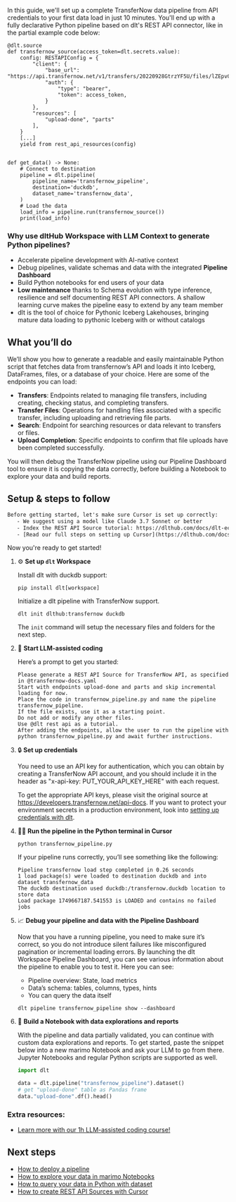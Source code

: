 In this guide, we'll set up a complete TransferNow data pipeline from API credentials to your first data load in just 10 minutes. You'll end up with a fully declarative Python pipeline based on dlt's REST API connector, like in the partial example code below:

```python-outcome
@dlt.source
def transfernow_source(access_token=dlt.secrets.value):
    config: RESTAPIConfig = {
        "client": {
            "base_url": "https://api.transfernow.net/v1/transfers/20220928GtrzYF5U/files/lZEpvC1T",
            "auth": {
                "type": "bearer",
                "token": access_token,
            }
        },
        "resources": [
            "upload-done", "parts"
        ],
    }
    [...]
    yield from rest_api_resources(config)


def get_data() -> None:
    # Connect to destination
    pipeline = dlt.pipeline(
        pipeline_name='transfernow_pipeline',
        destination='duckdb',
        dataset_name='transfernow_data', 
    )
    # Load the data
    load_info = pipeline.run(transfernow_source())
    print(load_info) 
```

### Why use dltHub Workspace with LLM Context to generate Python pipelines?

- Accelerate pipeline development with AI-native context
- Debug pipelines, validate schemas and data with the integrated **Pipeline Dashboard**
- Build Python notebooks for end users of your data
- **Low maintenance** thanks to Schema evolution with type inference, resilience and self documenting REST API connectors. A shallow learning curve makes the pipeline easy to extend by any team member
- dlt is the tool of choice for Pythonic Iceberg Lakehouses, bringing mature data loading to pythonic Iceberg with or without catalogs

## What you’ll do

We’ll show you how to generate a readable and easily maintainable Python script that fetches data from transfernow’s API and loads it into Iceberg, DataFrames, files, or a database of your choice. Here are some of the endpoints you can load:

- **Transfers**: Endpoints related to managing file transfers, including creating, checking status, and completing transfers.
- **Transfer Files**: Operations for handling files associated with a specific transfer, including uploading and retrieving file parts.
- **Search**: Endpoint for searching resources or data relevant to transfers or files.
- **Upload Completion**: Specific endpoints to confirm that file uploads have been completed successfully.

You will then debug the TransferNow pipeline using our Pipeline Dashboard tool to ensure it is copying the data correctly, before building a Notebook to explore your data and build reports.

## Setup & steps to follow

```default
Before getting started, let's make sure Cursor is set up correctly:
   - We suggest using a model like Claude 3.7 Sonnet or better
   - Index the REST API Source tutorial: https://dlthub.com/docs/dlt-ecosystem/verified-sources/rest_api/ and add it to context as **@dlt rest api**
   - [Read our full steps on setting up Cursor](https://dlthub.com/docs/dlt-ecosystem/llm-tooling/cursor-restapi#23-configuring-cursor-with-documentation)
```

Now you're ready to get started!

1. ⚙️ **Set up `dlt` Workspace**
    
    Install dlt with duckdb support:
    ```shell
    pip install dlt[workspace]
    ```

    Initialize a dlt pipeline with TransferNow support.
    ```shell
    dlt init dlthub:transfernow duckdb
    ```

    The `init` command will setup the necessary files and folders for the next step.
    
2. 🤠 **Start LLM-assisted coding**
    
    Here’s a prompt to get you started:
    
    ```prompt
    Please generate a REST API Source for TransferNow API, as specified in @transfernow-docs.yaml 
    Start with endpoints upload-done and parts and skip incremental loading for now. 
    Place the code in transfernow_pipeline.py and name the pipeline transfernow_pipeline. 
    If the file exists, use it as a starting point. 
    Do not add or modify any other files. 
    Use @dlt rest api as a tutorial. 
    After adding the endpoints, allow the user to run the pipeline with python transfernow_pipeline.py and await further instructions.
    ```

    
3. 🔒 **Set up credentials** 
    
    You need to use an API key for authentication, which you can obtain by creating a TransferNow API account, and you should include it in the header as "x-api-key: PUT_YOUR_API_KEY_HERE" with each request.
    
    To get the appropriate API keys, please visit the original source at https://developers.transfernow.net/api-docs.
    If you want to protect your environment secrets in a production environment, look into [setting up credentials with dlt](https://dlthub.com/docs/walkthroughs/add_credentials).
    
4. 🏃‍♀️ **Run the pipeline in the Python terminal in Cursor**
    
    ```shell
    python transfernow_pipeline.py
    ```
    
    If your pipeline runs correctly, you’ll see something like the following:
    
    ```shell
    Pipeline transfernow load step completed in 0.26 seconds
    1 load package(s) were loaded to destination duckdb and into dataset transfernow_data
    The duckdb destination used duckdb:/transfernow.duckdb location to store data
    Load package 1749667187.541553 is LOADED and contains no failed jobs
    ```
    
5. 📈 **Debug your pipeline and data with the Pipeline Dashboard**

    Now that you have a running pipeline, you need to make sure it’s correct, so you do not introduce silent failures like misconfigured pagination or incremental loading errors. By launching the dlt Workspace Pipeline Dashboard, you can see various information about the pipeline to enable you to test it. Here you can see:
    - Pipeline overview: State, load metrics
    - Data’s schema: tables, columns, types, hints
    - You can query the data itself
    
    ```shell
    dlt pipeline transfernow_pipeline show --dashboard
    ```
    
6. 🐍 **Build a Notebook with data explorations and reports**

    With the pipeline and data partially validated, you can continue with custom data explorations and reports. To get started, paste the snippet below into a new marimo Notebook and ask your LLM to go from there. Jupyter Notebooks and regular Python scripts are supported as well.

    
    ```python
    import dlt

   data = dlt.pipeline("transfernow_pipeline").dataset()
   # get "upload-done" table as Pandas frame
   data."upload-done".df().head()
    ```

### Extra resources:

- [Learn more with our 1h LLM-assisted coding course!](https://www.youtube.com/watch?v=GGid70rnJuM)

## Next steps

- [How to deploy a pipeline](https://dlthub.com/docs/walkthroughs/deploy-a-pipeline)
- [How to explore your data in marimo Notebooks](https://dlthub.com/docs/general-usage/dataset-access/marimo)
- [How to query your data in Python with dataset](https://dlthub.com/docs/general-usage/dataset-access/dataset)
- [How to create REST API Sources with Cursor](https://dlthub.com/docs/dlt-ecosystem/llm-tooling/cursor-restapi)